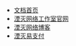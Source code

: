 * [文档首页](/)
* [湮灭网络工作室官网](https://www.ymypay.cn)
* [湮灭网络博客](https://blog.ymypay.cn)
* [湮灭易支付](https://pay.ymypay.cn)